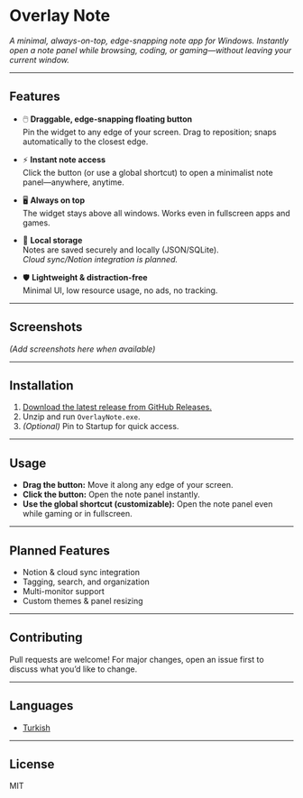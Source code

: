 # Overlay Note

*A minimal, always-on-top, edge-snapping note app for Windows. Instantly open a note panel while browsing, coding, or gaming—without leaving your current window.*

---

## Features

- 🖱️ **Draggable, edge-snapping floating button**  
  Pin the widget to any edge of your screen. Drag to reposition; snaps automatically to the closest edge.

- ⚡ **Instant note access**  
  Click the button (or use a global shortcut) to open a minimalist note panel—anywhere, anytime.

- 🖥️ **Always on top**  
  The widget stays above all windows. Works even in fullscreen apps and games.

- 💾 **Local storage**  
  Notes are saved securely and locally (JSON/SQLite).  
  *Cloud sync/Notion integration is planned.*

- 🛡️ **Lightweight & distraction-free**  
  Minimal UI, low resource usage, no ads, no tracking.

---

## Screenshots

*(Add screenshots here when available)*

---

## Installation

1. [Download the latest release from GitHub Releases.](https://github.com/yourusername/overlay-note/releases)
2. Unzip and run `OverlayNote.exe`.
3. *(Optional)* Pin to Startup for quick access.

---

## Usage

- **Drag the button:** Move it along any edge of your screen.  
- **Click the button:** Open the note panel instantly.  
- **Use the global shortcut (customizable):** Open the note panel even while gaming or in fullscreen.

---

## Planned Features

- Notion & cloud sync integration
- Tagging, search, and organization
- Multi-monitor support
- Custom themes & panel resizing

---

## Contributing

Pull requests are welcome! For major changes, open an issue first to discuss what you’d like to change.

---

## Languages
- [Turkish](README.tr.md)

---

## License

MIT
